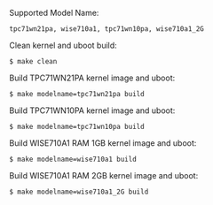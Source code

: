 
  Supported Model Name: 

    tpc71wn21pa, wise710a1, tpc71wn10pa, wise710a1_2G

  Clean kernel and uboot build: 

    $ make clean

  Build TPC71WN21PA kernel image and uboot: 

    $ make modelname=tpc71wn21pa build

  Build TPC71WN10PA kernel image and uboot: 

    $ make modelname=tpc71wn10pa build

  Build WISE710A1 RAM 1GB kernel image and uboot: 

    $ make modelname=wise710a1 build

  Build WISE710A1 RAM 2GB kernel image and uboot: 

    $ make modelname=wise710a1_2G build

